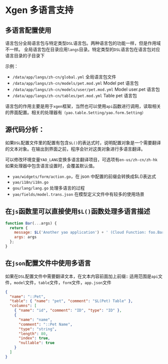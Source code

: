 # Xgen 多语言支持

## 多语言配置使用

语言包分全局语言包与特定类型`DSL`语言包。两种语言包的功能一样，但是作用域不一样。
全局语言包在目录应用`langs`目录。特定类型的`DSL`语言包在语言包对应语言目录的子目录下

示例：

- `/data/app/langs/zh-cn/global.yml` 全局语言包文件
- `/data/app/langs/zh-cn/models/pet.mod.yml` Model pet 语言包
- `/data/app/langs/zh-cn/models/user/pet.mod.yml` Model user.pet 语言包
- `/data/app/langs/zh-cn/tables/pet.mod.yml` Table pet 语言包

语言包的作用主要是用于`xgen`框架，当然也可以使用`api`函数进行调用，读取相关的界面配置。相关的处理器有`（yao.table.Setting/yao.form.Setting）`

## 源代码分析：

如果`DSL`配置文件里的配置有包含`$L()`的表达式时，说明配置对象是一个需要翻译的文本对象。在输出到界面之前，程序会针对这类对象进行多语言翻译。

可以修改环境变量`YAO_LANG`变换多语言翻译项目，可选项有`en-us/zh-cn/zh-hk`
如果处理器中包含语言设置时，会覆盖默认值。

- `yao/widgets/form/action.go`，在 json 中配置的前缀会转换成$L()表达式
- `yao/i18n/i18n.go`
- `gou/lang/lang.go` 处理多语言的过程
- `yao/fields/model.trans.json` 在模型定义文件中有较多的使用场景

## 在`js`函数里可以直接使用`$L()`函数处理多语言描述

```js
function Bar(...args) {
  return {
    message: $L('Another yao application') + ' (Cloud Function: foo.Bar)',
    args: args
  };
}
```

## 在`json`配置文件中使用多语言

如果在`DSL`配置文件中需要翻译文本，在文本内容前面加上前缀::
适用范围是`api`文件，`model`文件，`table`文件，`form`文件，`app.json`文件

```json
{
  "name": "::Pet",
  "table": { "name": "pet", "comment": "$L(Pet) Table" },
  "columns": [
    { "name": "id", "comment": "ID", "type": "ID" },
    {
      "name": "name",
      "comment": "::Pet Name",
      "type": "string",
      "length": 80,
      "index": true,
      "nullable": true
    }
  ]
}
```
